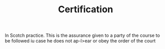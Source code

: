 ---
title: Certification
letter: C
permalink: "/definitions/bld-certification.html"
body: In Scotch practice. This is the assurance given to a party of the course to
  be followed iu case he does not ap-l>ear or obey the order of the court
published_at: '2018-07-07'
source: Black's Law Dictionary 2nd Ed (1910)
layout: post
---